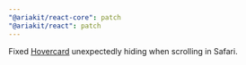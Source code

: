 ```yaml
---
"@ariakit/react-core": patch
"@ariakit/react": patch
---
```


Fixed [Hovercard](https://ariakit.org/components/hovercard) unexpectedly hiding when scrolling in Safari.
